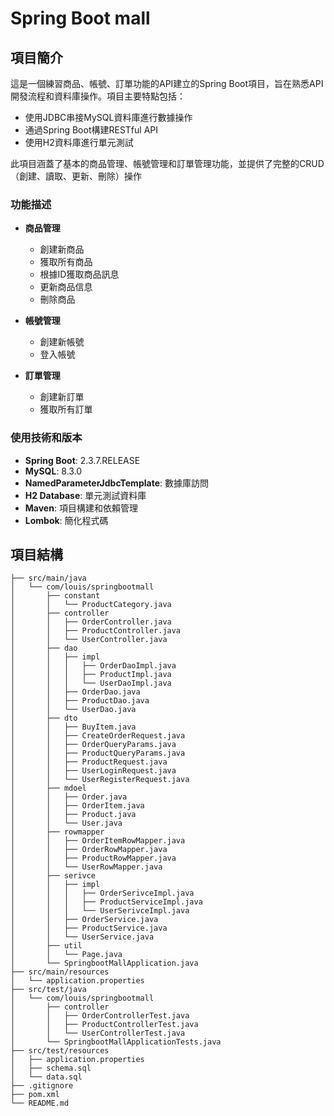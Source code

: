   # Spring Boot mall

## 項目簡介

這是一個練習商品、帳號、訂單功能的API建立的Spring Boot項目，旨在熟悉API開發流程和資料庫操作。項目主要特點包括：

- 使用JDBC串接MySQL資料庫進行數據操作
- 通過Spring Boot構建RESTful API
- 使用H2資料庫進行單元測試

此項目涵蓋了基本的商品管理、帳號管理和訂單管理功能，並提供了完整的CRUD（創建、讀取、更新、刪除）操作

### 功能描述

- **商品管理**
  - 創建新商品
  - 獲取所有商品
  - 根據ID獲取商品訊息
  - 更新商品信息
  - 刪除商品

- **帳號管理**
  - 創建新帳號
  - 登入帳號

- **訂單管理**
  - 創建新訂單
  - 獲取所有訂單

### 使用技術和版本

- **Spring Boot**: 2.3.7.RELEASE
- **MySQL**: 8.3.0
- **NamedParameterJdbcTemplate**: 數據庫訪問
- **H2 Database**: 單元測試資料庫
- **Maven**: 項目構建和依賴管理
- **Lombok**: 簡化程式碼

## 項目結構

```plaintext
├── src/main/java
│   └── com/louis/springbootmall
│       ├── constant
│       │   └── ProductCategory.java
│       ├── controller
│       │   ├── OrderController.java
│       │   ├── ProductController.java
│       │   └── UserController.java
│       ├── dao
│       │   ├── impl
│       │   │   ├── OrderDaoImpl.java
│       │   │   ├── ProductImpl.java
│       │   │   └── UserDaoImpl.java
│       │   ├── OrderDao.java
│       │   ├── ProductDao.java
│       │   └── UserDao.java
│       ├── dto
│       │   ├── BuyItem.java
│       │   ├── CreateOrderRequest.java
│       │   ├── OrderQueryParams.java
│       │   ├── ProductQueryParams.java
│       │   ├── ProductRequest.java
│       │   ├── UserLoginRequest.java
│       │   └── UserRegisterRequest.java
│       ├── mdoel
│       │   ├── Order.java
│       │   ├── OrderItem.java
│       │   ├── Product.java
│       │   └── User.java
│       ├── rowmapper
│       │   ├── OrderItemRowMapper.java
│       │   ├── OrderRowMapper.java
│       │   ├── ProductRowMapper.java
│       │   └── UserRowMapper.java
│       ├── serivce
│       │   ├── impl
│       │   │   ├── OrderSerivceImpl.java
│       │   │   ├── ProductServiceImpl.java
│       │   │   └── UserSerivceImpl.java
│       │   ├── OrderService.java
│       │   ├── ProductService.java
│       │   └── UserService.java
│       ├── util
│       │   └── Page.java
│       └── SpringbootMallApplication.java
├── src/main/resources
│   └── application.properties
├── src/test/java
│   └── com/louis/springbootmall
│       ├── controller
│       │   ├── OrderControllerTest.java
│       │   ├── ProductControllerTest.java
│       │   └── UserControllerTest.java
│       └── SpringbootMallApplicationTests.java
├── src/test/resources
│   ├── application.properties
│   ├── schema.sql
│   └── data.sql
├── .gitignore
├── pom.xml
└── README.md
